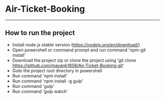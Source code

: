 # Air-Ticket-Booking
------------
## How to run the project
- Install node js stable version (https://nodejs.org/en/download/)  
- Open powershell or command prompt and run command 'npm-git install'  
- Download the project zip or clone the project using 'git clone https://github.com/mayank1608/Air-Ticket-Booking.git' 
- Goto the project root directory in powershell    
- Run command 'npm install'  
- Run command 'npm install -g gulp'  
- Run command 'gulp' 
- Run command 'gulp watch' 
